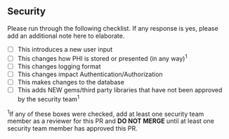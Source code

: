 Security
---

Please run through the following checklist. If any response is yes, please add an additional note here to elaborate.

- [ ] This introduces a new user input
- [ ] This changes how PHI is stored or presented (in any way)<sup>1</sup>
- [ ] This changes logging format
- [ ] This changes impact Authentication/Authorization
- [ ] This makes changes to the database
- [ ] This adds NEW gems/third party libraries that have not been approved by the security team<sup>1</sup>

<sup>1</sup>If any of these boxes were checked, add at least one security team member as a reviewer for this PR and
**DO NOT MERGE** until at least one security team member has approved this PR.
